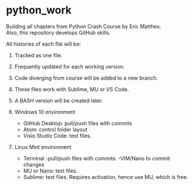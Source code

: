 # python_work
Building all chapters from Python Crash Course by Eric Matthes.  
Also, this repository develops GitHub skills.

All histories of each file will be:

1. Tracked as one file.

2. Frequently updated for each working version.

3. Code diverging from course will be added to a new branch.

4. These files work with Sublime, MU or VS Code.

5. A BASH version will be created later.

6. Windows 10 environment
    - GitHub Desktop: pull/push files with commits
    - Atom: control folder layout
    - Visio Studio Code: test files.

7. Linux Mint environment
    - Terminal
        -pull/push files with commits.
        -VIM/Nano to commit changes
    - MU or Nano: test files.
    - Sublime: test files.  Requires activation, hence use MU, which is free.
